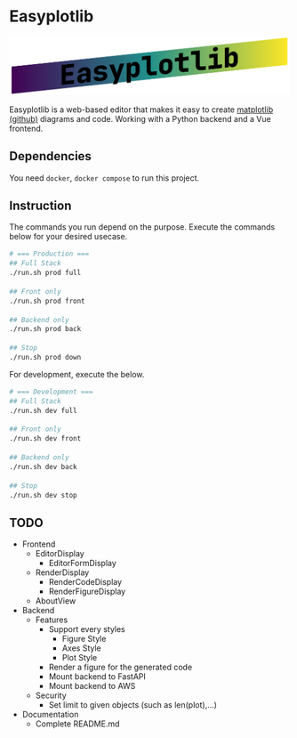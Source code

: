 # Easyplotlib

![Easyplotlib banner image](docs/easyplotlib-banner.png)

Easyplotlib is a web-based editor that makes it easy to create [matplotlib](https://matplotlib.org/) [(github)](https://github.com/matplotlib/matplotlib) diagrams and code. Working with a Python backend and a Vue frontend.

## Dependencies

You need `docker`, `docker compose` to run this project.

## Instruction

The commands you run depend on the purpose. Execute the commands below for your desired usecase.

```bash
# === Production ===
## Full Stack
./run.sh prod full

## Front only
./run.sh prod front

## Backend only
./run.sh prod back

## Stop
./run.sh prod down
```

For development, execute the below.

```bash
# === Development ===
## Full Stack
./run.sh dev full

## Front only
./run.sh dev front

## Backend only
./run.sh dev back

## Stop
./run.sh dev stop
```

## TODO

* Frontend
  * EditorDisplay
    * EditorFormDisplay
  * RenderDisplay
    * RenderCodeDisplay
    * RenderFigureDisplay
  * AboutView
* Backend
  * Features
    * Support every styles
      * Figure Style
      * Axes Style
      * Plot Style
    * Render a figure for the generated code
    * Mount backend to FastAPI
    * Mount backend to AWS
  * Security
    * Set limit to given objects (such as len(plot),...)
* Documentation
  * Complete README.md
